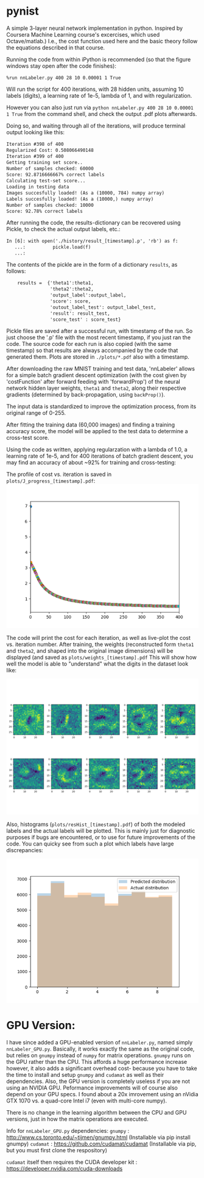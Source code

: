 # pynist
A simple 3-layer neural network implementation in python. 
Inspired by Coursera Machine Learning course's excercises, which used Octave/matlab.)
I.e., the cost function used here and the basic theory follow the equations described in that course.

Running the code from within iPython is recommended (so that the figure windows stay open after the code finishes):

```
%run nnLabeler.py 400 28 10 0.00001 1 True
```
Will run the script for 400 iterations, with 28 hidden units, assuming 10 labels (digits), a learning rate of 1e-5, lambda of 1, and with regularization.

However you can also just run via `python nnLabeler.py 400 28 10 0.00001 1 True` from the command shell, and check the output .pdf plots afterwards.

Doing so, and waiting through all of the iterations, will produce terminal output looking like this:

```
Iteration #398 of 400
Regularized Cost: 0.508066490148
Iteration #399 of 400
Getting training set score..
Number of samples checked: 60000
Score: 92.8716666667% correct labels
Calculating test-set score...
Loading in testing data
Images succesfully loaded! (As a (10000, 784) numpy array)
Labels succesfully loaded! (As a (10000,) numpy array)
Number of samples checked: 10000
Score: 92.78% correct labels
```

After running the code, the results-dictionary can be recovered using Pickle, to check the actual output labels, etc.:

```
In [6]: with open('./history/result_[timestamp].p', 'rb') as f:
   ...:          pickle.load(f)
   ...:     
```

The contents of the pickle are in the form of a dictionary `results`, as follows:

```
    results =  {'theta1':theta1,
                'theta2':theta2,
                'output_label':output_label,
                'score': score,
                'outout_label_test': output_label_test,
                'result': result_test,
                'score_test' : score_test}
```                

Pickle files are saved after a successful run, with timestamp of the run. So just choose the '.p' file with the most recent timestamp, if you just ran the code.
The source code for each run is also copied (with the same timestamp) so that results are always accompanied by the code that generated them. 
Plots are stored in `./plots/*.pdf` also with a timestamp.

After downloading the raw MNIST training and test data, 'nnLabeler' allows for a simple batch gradient descent
optimization (with the cost given by 'costFunction' after forward feeding with 'forwardProp') of the neural network hidden layer weights, `theta1` and `theta2`,
along their respective gradients (determined by back-propagation, using `backProp()`).

The input data is standardized to improve the optimization process, from its original range of 0-255.

After fitting the training data (60,000 images) and finding a training accuracy score, the model will
be applied to the test data to determine a cross-test score.

Using the code as written, applying regularzation with a lambda of 1.0, a learning rate of 1e-5, and for 400
iterations of batch gradient descent, you may find an accuracy of about ~92% for training and cross-testing:

The profile of cost vs. iteration is saved in `plots/J_progress_[timestamp].pdf`:
![Cost drops rapidly at first, and gradually decreases to convergence. Training performance could be improved with an adaptive learning rate, but this works for now](https://github.com/aaroncnb/pynist/blob/master/J_progress_ex.png?raw=true)


The code will print the cost for each iteration, as well as live-plot the cost vs. iteration number. After training,
the weights (reconstructed form `theta1` and `theta2`, and shaped into the original image dimensions) will be displayed (and saved as 
`plots/weights_[timestamp].pdf`
This will show how well the model is able to "understand" what the digits in the dataset look like:

![Weights images after 400 iterations. 0-3 look OK, but as for the others..?](https://github.com/aaroncnb/pynist/blob/master/weights_ex.png?raw=true)

Also, histograms (`plots/resHist_[timestamp].pdf`) of both the modeled labels and the actual labels will be plotted. This is mainly just for diagnostic purposes
if bugs are encountered, or to use for future improvements of the code. You can quicky see from such a plot which labels
have large discrepancies:

![This kind of plot is helpful if you make revisions to the code and you suspect a bug is causing systematic issues.](https://github.com/aaroncnb/pynist/blob/master/resHist_ex.png?raw=true)


# GPU Version:

I have since added a GPU-enabled version of `nnLabeler.py`, named simply `nnLabeler_GPU.py`. Basically, it works exactly
the same as the original code, but relies on `gnumpy` instead of `numpy` for matrix operations. `gnumpy` runs on the GPU rather than the CPU. This affords a huge performance increase however, it also adds a significant overhead cost- because
you have to take the time to install and setup `gnumpy` and `cudamat` as well as their dependencies. Also, the GPU version is completely useless if you are not using an NVIDIA GPU. Peformance improvements will of course also depend on your GPU specs. I found about a 20x imrovement using an nVidia GTX 1070 vs. a quad-core Intel i7 (even with multi-core numpy).

There is no change in the learning algorithm between the CPU and GPU versions, just in how the matrix operations are executed.

Info for `nnLabeler_GPU.py` dependencies:
`gnumpy` : http://www.cs.toronto.edu/~tijmen/gnumpy.html   (Installable via pip install gnumpy)
`cudamat` : https://github.com/cudamat/cudamat (Installable via pip, but you must first clone the respository)

`cudamat` itself then requires the CUDA developer kit : https://developer.nvidia.com/cuda-downloads
